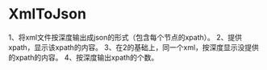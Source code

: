 # XmlToJson
1、将xml文件按深度输出成json的形式（包含每个节点的xpath）。  2、提供xpath，显示该xpath的内容。  3、在2的基础上，同一个xml，按深度显示没提供的xpath的内容。  4、按深度输出xpath的个数。
